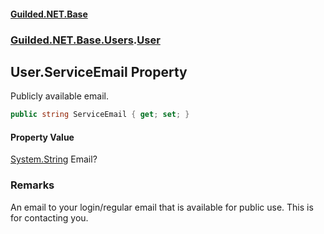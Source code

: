 
#### [Guilded.NET.Base](index 'index')
### [Guilded.NET.Base.Users](index#Guilded_NET_Base_Users 'Guilded.NET.Base.Users').[User](User 'Guilded.NET.Base.Users.User')
## User.ServiceEmail Property
Publicly available email.  
```csharp
public string ServiceEmail { get; set; }
```

#### Property Value
[System.String](https://docs.microsoft.com/en-us/dotnet/api/System.String 'System.String')
Email?
### Remarks
An email to your login/regular email that is available for public use. This is for contacting you.   
